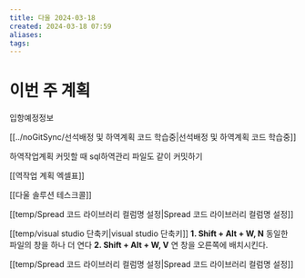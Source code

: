 ```yaml
---
title: 다울 2024-03-18
created: 2024-03-18 07:59
aliases: 
tags:
---
```

# 이번 주 계획
입항예정정보 

[[../noGitSync/선석배정 및 하역계획 코드 학습중|선석배정 및 하역계획 코드 학습중]]

하역작업계획 커밋할 때 sql하역관리 파일도 같이 커밋하기


[[역작업 계획 엑셀표]]

[[다울 솔루션 테스크콜]]

[[temp/Spread 코드 라이브러리 컬럼명 설정|Spread 코드 라이브러리 컬럼명 설정]]


[[temp/visual studio 단축키|visual studio 단축키]]
**1. Shift + Alt + W, N**
동일한 파일의 창을 하나 더 연다
**2. Shift + Alt + W, V**
연 창을 오른쪽에 배치시킨다.

[[temp/Spread 코드 라이브러리 컬럼명 설정|Spread 코드 라이브러리 컬럼명 설정]]